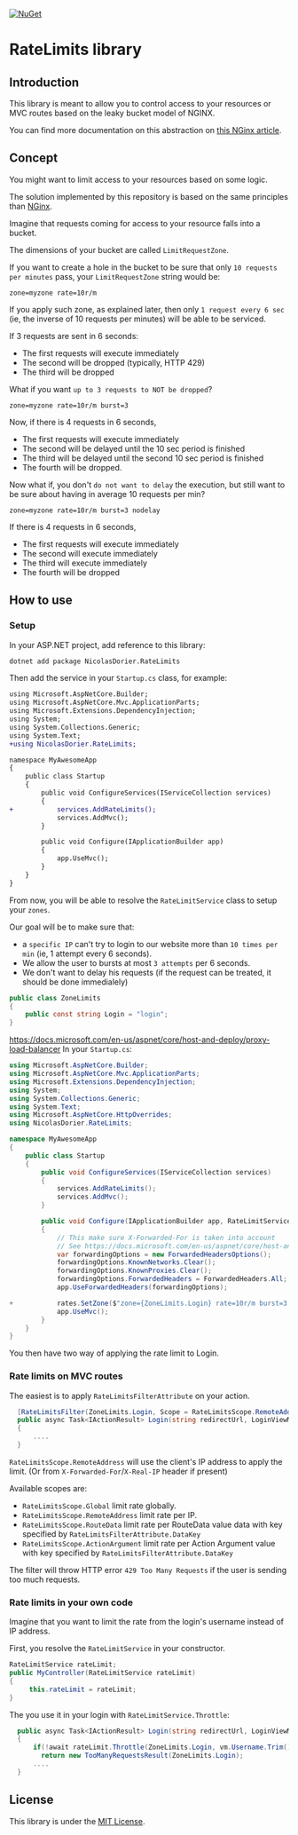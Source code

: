 [![NuGet](https://img.shields.io/nuget/v/NicolasDorier.RateLimits.svg)](https://www.nuget.org/packages/NicolasDorier.RateLimits)

# RateLimits library

## Introduction

This library is meant to allow you to control access to your resources or MVC routes based on the leaky bucket model of NGINX.

You can find more documentation on this abstraction on [this NGinx article](https://www.nginx.com/blog/rate-limiting-nginx/).

## Concept

You might want to limit access to your resources based on some logic.

The solution implemented by this repository is based on the same principles than [NGinx](https://www.nginx.com/blog/rate-limiting-nginx/).

Imagine that requests coming for access to your resource falls into a bucket.

The dimensions of your bucket are called `LimitRequestZone`.

If you want to create a hole in the bucket to be sure that only `10 requests per minutes` pass, your `LimitRequestZone` string would be:

```
zone=myzone rate=10r/m
```

If you apply such zone, as explained later, then only `1 request every 6 sec` (ie, the inverse of 10 requests per minutes) will be able to be serviced.

If 3 requests are sent in 6 seconds:

* The first requests will execute immediately
* The second will be dropped (typically, HTTP 429)
* The third will be dropped

What if you want `up to 3 requests to NOT be dropped`?

```
zone=myzone rate=10r/m burst=3
```

Now, if there is 4 requests in 6 seconds, 

* The first requests will execute immediately
* The second will be delayed until the 10 sec period is finished
* The third will be delayed until the second 10 sec period is finished
* The fourth will be dropped.

Now what if, you don't `do not want to delay` the execution, but still want to be sure about having in average 10 requests per min?

```
zone=myzone rate=10r/m burst=3 nodelay
```

If there is 4 requests in 6 seconds, 

* The first requests will execute immediately
* The second will execute immediately
* The third will execute immediately
* The fourth will be dropped

## How to use

### Setup

In your ASP.NET project, add reference to this library:

```bash
dotnet add package NicolasDorier.RateLimits
```

Then add the service in your `Startup.cs` class, for example:

```diff
using Microsoft.AspNetCore.Builder;
using Microsoft.AspNetCore.Mvc.ApplicationParts;
using Microsoft.Extensions.DependencyInjection;
using System;
using System.Collections.Generic;
using System.Text;
+using NicolasDorier.RateLimits;

namespace MyAwesomeApp
{
    public class Startup
    {
        public void ConfigureServices(IServiceCollection services)
        {
+           services.AddRateLimits();
            services.AddMvc();
        }

        public void Configure(IApplicationBuilder app)
        {
            app.UseMvc();
        }
    }
}
```

From now, you will be able to resolve the `RateLimitService` class to setup your `zones`.

Our goal will be to make sure that:
* a `specific IP` can't try to login to our website more than `10 times per min` (ie, 1 attempt every 6 seconds).
* We allow the user to bursts at most `3 attempts` per 6 seconds.
* We don't want to delay his requests (if the request can be treated, it should be done immedialely)

```csharp
public class ZoneLimits
{
    public const string Login = "login";
}
```
https://docs.microsoft.com/en-us/aspnet/core/host-and-deploy/proxy-load-balancer
In your `Startup.cs`:

```csharp
using Microsoft.AspNetCore.Builder;
using Microsoft.AspNetCore.Mvc.ApplicationParts;
using Microsoft.Extensions.DependencyInjection;
using System;
using System.Collections.Generic;
using System.Text;
using Microsoft.AspNetCore.HttpOverrides;
using NicolasDorier.RateLimits;

namespace MyAwesomeApp
{
    public class Startup
    {
        public void ConfigureServices(IServiceCollection services)
        {
            services.AddRateLimits();
            services.AddMvc();
        }

        public void Configure(IApplicationBuilder app, RateLimitService rates)
        {
            // This make sure X-Forwarded-For is taken into account
            // See https://docs.microsoft.com/en-us/aspnet/core/host-and-deploy/proxy-load-balancer
            var forwardingOptions = new ForwardedHeadersOptions();
            forwardingOptions.KnownNetworks.Clear();
            forwardingOptions.KnownProxies.Clear();
            forwardingOptions.ForwardedHeaders = ForwardedHeaders.All;
            app.UseForwardedHeaders(forwardingOptions);

+           rates.SetZone($"zone={ZoneLimits.Login} rate=10r/m burst=3 nodelay");
            app.UseMvc();
        }
    }
}
```

You then have two way of applying the rate limit to Login.

### Rate limits on MVC routes

The easiest is to apply `RateLimitsFilterAttribute` on your action.

```csharp
  [RateLimitsFilter(ZoneLimits.Login, Scope = RateLimitsScope.RemoteAddress)]
  public async Task<IActionResult> Login(string redirectUrl, LoginViewModel vm) 
  {
      ....
  }
```

`RateLimitsScope.RemoteAddress` will use the client's IP address to apply the limit. (Or from `X-Forwarded-For`/`X-Real-IP` header if present)

Available  scopes are:

* `RateLimitsScope.Global` limit rate globally.
* `RateLimitsScope.RemoteAddress` limit rate per IP.
* `RateLimitsScope.RouteData` limit rate per RouteData value data with key specified by `RateLimitsFilterAttribute.DataKey`
* `RateLimitsScope.ActionArgument` limit rate per Action Argument value with key specified by `RateLimitsFilterAttribute.DataKey`

The filter will throw HTTP error `429 Too Many Requests` if the user is sending too much requests.

### Rate limits in your own code

Imagine that you want to limit the rate from the login's username instead of IP address.

First, you resolve the `RateLimitService` in your constructor.
```csharp
RateLimitService rateLimit;
public MyController(RateLimitService rateLimit)
{
     this.rateLimit = rateLimit;
}
```
The you use it in your login with `RateLimitService.Throttle`:

```csharp
  public async Task<IActionResult> Login(string redirectUrl, LoginViewModel vm) 
  {
      if(!await rateLimit.Throttle(ZoneLimits.Login, vm.Username.Trim()))
        return new TooManyRequestsResult(ZoneLimits.Login);
      ....
  }
```

## License

This library is under the [MIT License](LICENSE).
